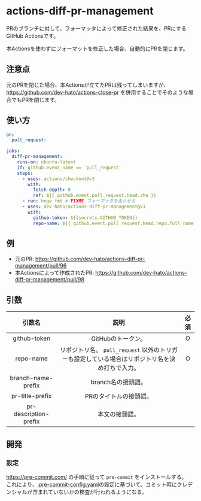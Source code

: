 # actions-diff-pr-management

PRのブランチに対して、フォーマッタによって修正された結果を、PRにするGitHub Actionsです。

本Actionsを使わずにフォーマットを修正した場合、自動的にPRを閉じます。

## 注意点

元のPRを閉じた場合、本Actionsが立てたPRは残ってしまいますが、 https://github.com/dev-hato/actions-close-pr を併用することでそのような場合でもPRを閉じます。


## 使い方

```yaml
on:
  pull_request:

jobs:
  diff-pr-management:
    runs-on: ubuntu-latest
    if: github.event_name == 'pull_request'
    steps:
      - uses: actions/checkout@v3
        with:
          fetch-depth: 0
          ref: ${{ github.event.pull_request.head.sha }}
      - run: hoge fmt # FIXME フォーマッタを走らせる
      - uses: dev-hato/actions-diff-pr-management@v1
        with:
          github-token: ${{secrets.GITHUB_TOKEN}}
          repo-name: ${{ github.event.pull_request.head.repo.full_name }}
```

## 例
* 元のPR: https://github.com/dev-hato/actions-diff-pr-management/pull/96
* 本Actionsによって作成されたPR: https://github.com/dev-hato/actions-diff-pr-management/pull/98

## 引数

|          引数名          |                           説明                            | 必須  |
|:---------------------:|:-------------------------------------------------------:|:---:|
|     github-token      |                      GitHubのトークン。                       |  O  |
|       repo-name       | リポジトリ名。 `pull_request` 以外のトリガーも設定している場合はリポジトリ名を決め打ちで入力。 |  O  |
|  branch-name-prefix   |                      branch名の接頭語。                       |     |
|    pr-title-prefix    |                      PRのタイトルの接頭語。                       |     |
| pr-description-prefix |                         本文の接頭語。                         |     |

## 開発

### 設定

<https://pre-commit.com/> の手順に従って `pre-commit` をインストールする。  
これにより、[.pre-commit-config.yaml](.pre-commit-config.yaml)の設定に基づいて、コミット時にクレデンシャルが含まれていないかの検査が行われるようになる。

